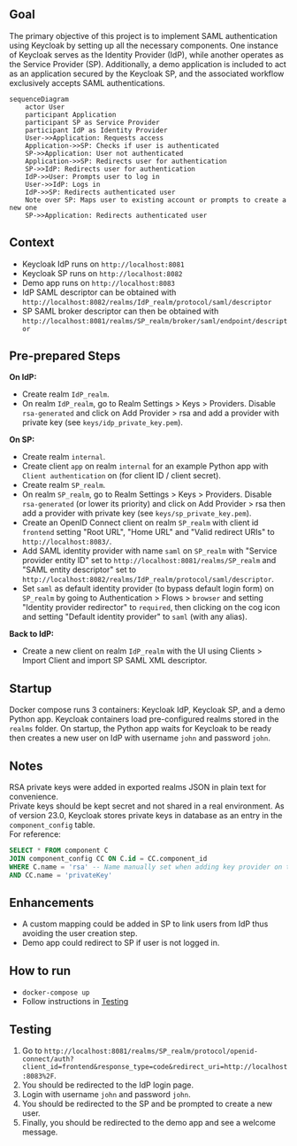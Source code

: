 ## Goal

The primary objective of this project is to implement SAML authentication using Keycloak by setting up all the necessary components.
One instance of Keycloak serves as the Identity Provider (IdP), while another operates as the Service Provider (SP).
Additionally, a demo application is included to act as an application secured by the Keycloak SP, and the associated workflow exclusively accepts SAML authentications.

```mermaid
sequenceDiagram
    actor User
    participant Application
    participant SP as Service Provider
    participant IdP as Identity Provider
    User->>Application: Requests access
    Application->>SP: Checks if user is authenticated
    SP->>Application: User not authenticated
    Application->>SP: Redirects user for authentication
    SP->>IdP: Redirects user for authentication
    IdP->>User: Prompts user to log in
    User->>IdP: Logs in
    IdP->>SP: Redirects authenticated user
    Note over SP: Maps user to existing account or prompts to create a new one
    SP->>Application: Redirects authenticated user
```

## Context

- Keycloak IdP runs on `http://localhost:8081`
- Keycloak SP runs on `http://localhost:8082`
- Demo app runs on `http://localhost:8083`
- IdP SAML descriptor can be obtained with `http://localhost:8082/realms/IdP_realm/protocol/saml/descriptor`
- SP SAML broker descriptor can then be obtained with `http://localhost:8081/realms/SP_realm/broker/saml/endpoint/descriptor`

## Pre-prepared Steps

**On IdP:**
- Create realm `IdP_realm`.
- On realm `IdP_realm`, go to Realm Settings > Keys > Providers. Disable `rsa-generated` and click on Add Provider > rsa and add a provider with private key (see `keys/idp_private_key.pem`).

**On SP:**
- Create realm `internal`.
- Create client `app` on realm `internal` for an example Python app with `Client authentication` on (for client ID / client secret).
- Create realm `SP_realm`.
- On realm `SP_realm`, go to Realm Settings > Keys > Providers. Disable `rsa-generated` (or lower its priority) and click on Add Provider > rsa then add a provider with private key (see `keys/sp_private_key.pem`).
- Create an OpenID Connect client on realm `SP_realm` with client id `frontend` setting "Root URL", "Home URL" and "Valid redirect URIs" to `http://localhost:8083/`.
- Add SAML identity provider with name `saml` on `SP_realm` with "Service provider entity ID" set to `http://localhost:8081/realms/SP_realm` and "SAML entity descriptor" set to `http://localhost:8082/realms/IdP_realm/protocol/saml/descriptor`.
- Set `saml` as default identity provider (to bypass default login form) on `SP_realm` by going to Authentication > Flows > `browser` and setting "Identity provider redirector" to `required`, then clicking on the cog icon and setting "Default identity provider" to `saml` (with any alias).

**Back to IdP:**
- Create a new client on realm `IdP_realm` with the UI using Clients > Import Client and import SP SAML XML descriptor.

## Startup

Docker compose runs 3 containers: Keycloak IdP, Keycloak SP, and a demo Python app. Keycloak containers load pre-configured realms stored in the `realms` folder.
On startup, the Python app waits for Keycloak to be ready then creates a new user on IdP with username `john` and password `john`.

## Notes

RSA private keys were added in exported realms JSON in plain text for convenience.  
Private keys should be kept secret and not shared in a real environment. As of version 23.0, Keycloak stores private keys in database as an entry in the `component_config` table.  
For reference:
```sql
SELECT * FROM component C
JOIN component_config CC ON C.id = CC.component_id
WHERE C.name = 'rsa' -- Name manually set when adding key provider on the UI
AND CC.name = 'privateKey'
```

## Enhancements

- A custom mapping could be added in SP to link users from IdP thus avoiding the user creation step.
- Demo app could redirect to SP if user is not logged in.

## How to run

- `docker-compose up`
- Follow instructions in [Testing](#testing)

## Testing

1. Go to `http://localhost:8081/realms/SP_realm/protocol/openid-connect/auth?client_id=frontend&response_type=code&redirect_uri=http://localhost:8083%2F`.
2. You should be redirected to the IdP login page.
3. Login with username `john` and password `john`.
4. You should be redirected to the SP and be prompted to create a new user.
5. Finally, you should be redirected to the demo app and see a welcome message.

